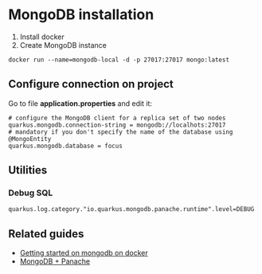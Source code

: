 # MongoDB installation
1) Install docker
2) Create MongoDB instance
```shell script
docker run --name=mongodb-local -d -p 27017:27017 mongo:latest
```

## Configure connection on project

Go to file **application.properties** and edit it:
```shell script
# configure the MongoDB client for a replica set of two nodes
quarkus.mongodb.connection-string = mongodb://localhots:27017
# mandatory if you don't specify the name of the database using @MongoEntity
quarkus.mongodb.database = focus
```

## Utilities

### Debug SQL
```shell script
quarkus.log.category."io.quarkus.mongodb.panache.runtime".level=DEBUG
```

## Related guides
- [Getting started on mongodb on docker](https://hub.docker.com/_/mongo)
- [MongoDB + Panache](https://quarkus.io/guides/mongodb-panache)


